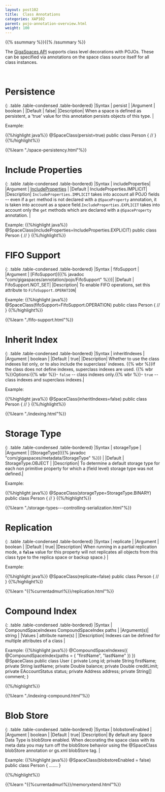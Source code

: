 ```yaml
---
layout: post102
title:  Class Annotations
categories: XAP102
parent: pojo-annotation-overview.html
weight: 100
---
```


{{% ssummary %}}{{% /ssummary %}}



The [GigaSpaces API](./the-gigaspace-interface-overview.html) supports class level decorations with POJOs. These can be specified via annotations on the space class source itself  for all class instances.


<br>

# Persistence

{: .table   .table-condensed  .table-bordered}
|Syntax     | persist |
|Argument   | boolean          |
|Default    | false|
|Description| When a space is defined as persistent, a 'true' value for this annotation persists objects of this type. |

Example:

{{%highlight java%}}
@SpaceClass(persist=true)
public class Person {
//
}
{{%/highlight%}}

{{%learn "./space-persistency.html"%}}


# Include Properties

{: .table   .table-condensed  .table-bordered}
|Syntax     | includeProperties|
|Argument   | [IncludeProperties](http://www.gigaspaces.com/docs/JavaDoc{{%currentversion%}}/com/gigaspaces/annotation/pojo/SpaceClass.IncludeProperties.html)      |
|Default    | IncludeProperties.IMPLICIT|
|Description| `IncludeProperties.IMPLICIT` takes into account all POJO fields -- even if a `get` method is not declared with a `@SpaceProperty` annotation, it is taken into account as a space field.`IncludeProperties.EXPLICIT` takes into account only the `get` methods which are declared with a `@SpaceProperty` annotation. |

Example:
{{%highlight java%}}
@SpaceClass(includeProperties=IncludeProperties.EXPLICIT)
public class Person {
  //
}
{{%/highlight%}}


# FIFO Support

{: .table   .table-condensed  .table-bordered}
|Syntax     | fifoSupport |
|Argument   | [FifoSupport]({{% javadoc "com/gigaspaces/annotation/pojo/FifoSupport" %}})|
|Default    | FifoSupport.NOT_SET|
|Description| To enable FIFO operations, set this attribute to `FifoSupport.OPERATION`|


Example:
{{%highlight java%}}
@SpaceClass(fifoSupport=FifoSupport.OPERATION)
public class Person {
  //
}
{{%/highlight%}}

{{%learn "./fifo-support.html"%}}


# Inherit Index

{: .table   .table-condensed  .table-bordered}
|Syntax     | inheritIndexes |
|Argument   | boolean          |
|Default    | true|
|Description| Whether to use the class indexes list only, or to also include the superclass' indexes. {{% wbr %}}If the class does not define indexes, superclass indexes are used. {{% wbr %}}Options:{{% wbr %}}- `false` -- class indexes only.{{% wbr %}}- `true` -- class indexes and superclass indexes.|

Example:

{{%highlight java%}}
@SpaceClass(inheritIndexes=false)
public class Person {
  //
}
{{%/highlight%}}

{{%learn "./indexing.html"%}}

# Storage Type

{: .table   .table-condensed  .table-bordered}
|Syntax     | storageType |
|Argument   | [StorageType]({{% javadoc "com/gigaspaces/metadata/StorageType" %}})          |
|Default    | StorageType.OBJECT |
|Description| To determine a default storage type for each non primitive property for which a (field level) storage type was not defined.|


Example:

{{%highlight java%}}
@SpaceClass(storageType=StorageType.BINARY)
public class Person {
  //
}
{{%/highlight%}}

{{%learn "./storage-types---controlling-serialization.html"%}}

# Replication

{: .table   .table-condensed  .table-bordered}
|Syntax     | replicate |
|Argument   | boolean          |
|Default    | true|
|Description| When running in a partial replication mode, a **`false`** value for this property will not replicates all objects from this class type to the replica space or backup space.} |

Example:

{{%highlight java%}}
@SpaceClass(replicate=false)
public class Person {
  //
}
{{%/highlight%}}



{{%learn "{{%currentadmurl%}}/replication.html"%}}


# Compound Index

{: .table   .table-condensed  .table-bordered}
|Syntax     | CompoundSpaceIndexes CompoundSpaceIndex paths  |
|Argument(s)| string          |
|Values     | attribute name(s)   |
|Description| Indexes can be defined for multiple attributes of a class  |


Example:
{{%highlight java%}}
@CompoundSpaceIndexes({ @CompoundSpaceIndex(paths = { "firstName", "lastName" }) })
@SpaceClass
public class User {
     private Long id;
     private String firstName;
     private String lastName;
     private Double balance;
     private Double creditLimit;
     private EAccountStatus status;
     private Address address;
     private String[] comment;
}

{{%/highlight%}}

{{%learn "./indexing-compound.html"%}}

# Blob Store

{: .table   .table-condensed  .table-bordered}
|Syntax     | blobstoreEnabled  |
|Argument | boolean          |
|Default | true|
|Description| By default any Space Data Type is blobStore enabled. When decorating the space class with its meta data you may turn off the blobStore behavior using the @SpaceClass blobStore annotation or gs.xml blobStore tag.  |


Example:
{{%highlight java%}}
@SpaceClass(blobstoreEnabled = false)
public class Person {
    .......
}

{{%/highlight%}}

{{%learn "{{%currentadmurl%}}/memoryxtend.html"%}}


